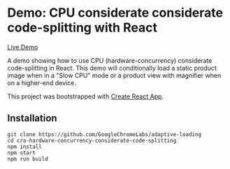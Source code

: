 
# Demo: CPU considerate considerate code-splitting with React

[Live Demo](https://adaptive-loading.web.app/cra-hardware-concurrency-considerate-code-splitting)

A demo showing how to use CPU (hardware-concurrency) considerate code-splitting in React. This demo will conditionally load a static product image when in a "Slow CPU" mode or a product view with magnifier when on a higher-end device.

This project was bootstrapped with [Create React App](https://github.com/facebook/create-react-app).

## Installation
```
git clone https://github.com/GoogleChromeLabs/adaptive-loading
cd cra-hardware-concurrency-considerate-code-splitting
npm install
npm start
npm run build
```
